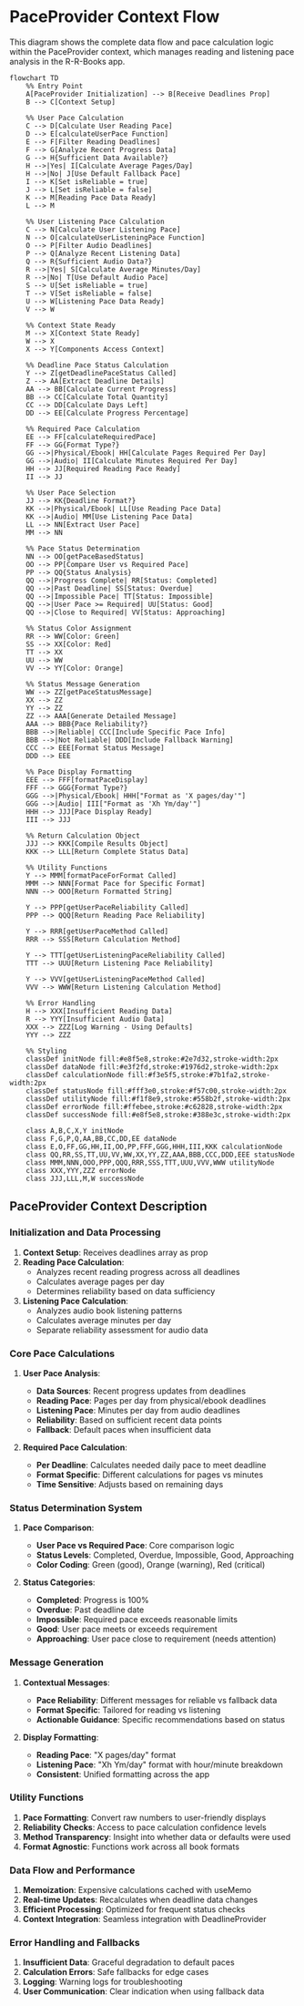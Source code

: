 # PaceProvider Context Flow

This diagram shows the complete data flow and pace calculation logic within the PaceProvider context, which manages reading and listening pace analysis in the R-R-Books app.

```mermaid
flowchart TD
    %% Entry Point
    A[PaceProvider Initialization] --> B[Receive Deadlines Prop]
    B --> C[Context Setup]
    
    %% User Pace Calculation
    C --> D[Calculate User Reading Pace]
    D --> E[calculateUserPace Function]
    E --> F[Filter Reading Deadlines]
    F --> G[Analyze Recent Progress Data]
    G --> H{Sufficient Data Available?}
    H -->|Yes| I[Calculate Average Pages/Day]
    H -->|No| J[Use Default Fallback Pace]
    I --> K[Set isReliable = true]
    J --> L[Set isReliable = false]
    K --> M[Reading Pace Data Ready]
    L --> M
    
    %% User Listening Pace Calculation
    C --> N[Calculate User Listening Pace]
    N --> O[calculateUserListeningPace Function]
    O --> P[Filter Audio Deadlines]
    P --> Q[Analyze Recent Listening Data]
    Q --> R{Sufficient Audio Data?}
    R -->|Yes| S[Calculate Average Minutes/Day]
    R -->|No| T[Use Default Audio Pace]
    S --> U[Set isReliable = true]
    T --> V[Set isReliable = false]
    U --> W[Listening Pace Data Ready]
    V --> W
    
    %% Context State Ready
    M --> X[Context State Ready]
    W --> X
    X --> Y[Components Access Context]
    
    %% Deadline Pace Status Calculation
    Y --> Z[getDeadlinePaceStatus Called]
    Z --> AA[Extract Deadline Details]
    AA --> BB[Calculate Current Progress]
    BB --> CC[Calculate Total Quantity]
    CC --> DD[Calculate Days Left]
    DD --> EE[Calculate Progress Percentage]
    
    %% Required Pace Calculation
    EE --> FF[calculateRequiredPace]
    FF --> GG{Format Type?}
    GG -->|Physical/Ebook| HH[Calculate Pages Required Per Day]
    GG -->|Audio| II[Calculate Minutes Required Per Day]
    HH --> JJ[Required Reading Pace Ready]
    II --> JJ
    
    %% User Pace Selection
    JJ --> KK{Deadline Format?}
    KK -->|Physical/Ebook| LL[Use Reading Pace Data]
    KK -->|Audio| MM[Use Listening Pace Data]
    LL --> NN[Extract User Pace]
    MM --> NN
    
    %% Pace Status Determination
    NN --> OO[getPaceBasedStatus]
    OO --> PP[Compare User vs Required Pace]
    PP --> QQ{Status Analysis}
    QQ -->|Progress Complete| RR[Status: Completed]
    QQ -->|Past Deadline| SS[Status: Overdue]
    QQ -->|Impossible Pace| TT[Status: Impossible]
    QQ -->|User Pace >= Required| UU[Status: Good]
    QQ -->|Close to Required| VV[Status: Approaching]
    
    %% Status Color Assignment
    RR --> WW[Color: Green]
    SS --> XX[Color: Red]
    TT --> XX
    UU --> WW
    VV --> YY[Color: Orange]
    
    %% Status Message Generation
    WW --> ZZ[getPaceStatusMessage]
    XX --> ZZ
    YY --> ZZ
    ZZ --> AAA[Generate Detailed Message]
    AAA --> BBB{Pace Reliability?}
    BBB -->|Reliable| CCC[Include Specific Pace Info]
    BBB -->|Not Reliable| DDD[Include Fallback Warning]
    CCC --> EEE[Format Status Message]
    DDD --> EEE
    
    %% Pace Display Formatting
    EEE --> FFF[formatPaceDisplay]
    FFF --> GGG{Format Type?}
    GGG -->|Physical/Ebook| HHH["Format as 'X pages/day'"]
    GGG -->|Audio| III["Format as 'Xh Ym/day'"]
    HHH --> JJJ[Pace Display Ready]
    III --> JJJ
    
    %% Return Calculation Object
    JJJ --> KKK[Compile Results Object]
    KKK --> LLL[Return Complete Status Data]
    
    %% Utility Functions
    Y --> MMM[formatPaceForFormat Called]
    MMM --> NNN[Format Pace for Specific Format]
    NNN --> OOO[Return Formatted String]
    
    Y --> PPP[getUserPaceReliability Called]
    PPP --> QQQ[Return Reading Pace Reliability]
    
    Y --> RRR[getUserPaceMethod Called]
    RRR --> SSS[Return Calculation Method]
    
    Y --> TTT[getUserListeningPaceReliability Called]
    TTT --> UUU[Return Listening Pace Reliability]
    
    Y --> VVV[getUserListeningPaceMethod Called]
    VVV --> WWW[Return Listening Calculation Method]
    
    %% Error Handling
    H --> XXX[Insufficient Reading Data]
    R --> YYY[Insufficient Audio Data]
    XXX --> ZZZ[Log Warning - Using Defaults]
    YYY --> ZZZ
    
    %% Styling
    classDef initNode fill:#e8f5e8,stroke:#2e7d32,stroke-width:2px
    classDef dataNode fill:#e3f2fd,stroke:#1976d2,stroke-width:2px
    classDef calculationNode fill:#f3e5f5,stroke:#7b1fa2,stroke-width:2px
    classDef statusNode fill:#fff3e0,stroke:#f57c00,stroke-width:2px
    classDef utilityNode fill:#f1f8e9,stroke:#558b2f,stroke-width:2px
    classDef errorNode fill:#ffebee,stroke:#c62828,stroke-width:2px
    classDef successNode fill:#e8f5e8,stroke:#388e3c,stroke-width:2px
    
    class A,B,C,X,Y initNode
    class F,G,P,Q,AA,BB,CC,DD,EE dataNode
    class E,O,FF,GG,HH,II,OO,PP,FFF,GGG,HHH,III,KKK calculationNode
    class QQ,RR,SS,TT,UU,VV,WW,XX,YY,ZZ,AAA,BBB,CCC,DDD,EEE statusNode
    class MMM,NNN,OOO,PPP,QQQ,RRR,SSS,TTT,UUU,VVV,WWW utilityNode
    class XXX,YYY,ZZZ errorNode
    class JJJ,LLL,M,W successNode
```

## PaceProvider Context Description

### Initialization and Data Processing
1. **Context Setup**: Receives deadlines array as prop
2. **Reading Pace Calculation**: 
   - Analyzes recent reading progress across all deadlines
   - Calculates average pages per day
   - Determines reliability based on data sufficiency
3. **Listening Pace Calculation**:
   - Analyzes audio book listening patterns
   - Calculates average minutes per day
   - Separate reliability assessment for audio data

### Core Pace Calculations
1. **User Pace Analysis**:
   - **Data Sources**: Recent progress updates from deadlines
   - **Reading Pace**: Pages per day from physical/ebook deadlines
   - **Listening Pace**: Minutes per day from audio deadlines
   - **Reliability**: Based on sufficient recent data points
   - **Fallback**: Default paces when insufficient data

2. **Required Pace Calculation**:
   - **Per Deadline**: Calculates needed daily pace to meet deadline
   - **Format Specific**: Different calculations for pages vs minutes
   - **Time Sensitive**: Adjusts based on remaining days

### Status Determination System
1. **Pace Comparison**:
   - **User Pace vs Required Pace**: Core comparison logic
   - **Status Levels**: Completed, Overdue, Impossible, Good, Approaching
   - **Color Coding**: Green (good), Orange (warning), Red (critical)

2. **Status Categories**:
   - **Completed**: Progress is 100%
   - **Overdue**: Past deadline date
   - **Impossible**: Required pace exceeds reasonable limits
   - **Good**: User pace meets or exceeds requirement
   - **Approaching**: User pace close to requirement (needs attention)

### Message Generation
1. **Contextual Messages**:
   - **Pace Reliability**: Different messages for reliable vs fallback data
   - **Format Specific**: Tailored for reading vs listening
   - **Actionable Guidance**: Specific recommendations based on status

2. **Display Formatting**:
   - **Reading Pace**: "X pages/day" format
   - **Listening Pace**: "Xh Ym/day" format with hour/minute breakdown
   - **Consistent**: Unified formatting across the app

### Utility Functions
1. **Pace Formatting**: Convert raw numbers to user-friendly displays
2. **Reliability Checks**: Access to pace calculation confidence levels
3. **Method Transparency**: Insight into whether data or defaults were used
4. **Format Agnostic**: Functions work across all book formats

### Data Flow and Performance
1. **Memoization**: Expensive calculations cached with useMemo
2. **Real-time Updates**: Recalculates when deadline data changes
3. **Efficient Processing**: Optimized for frequent status checks
4. **Context Integration**: Seamless integration with DeadlineProvider

### Error Handling and Fallbacks
1. **Insufficient Data**: Graceful degradation to default paces
2. **Calculation Errors**: Safe fallbacks for edge cases
3. **Logging**: Warning logs for troubleshooting
4. **User Communication**: Clear indication when using fallback data 